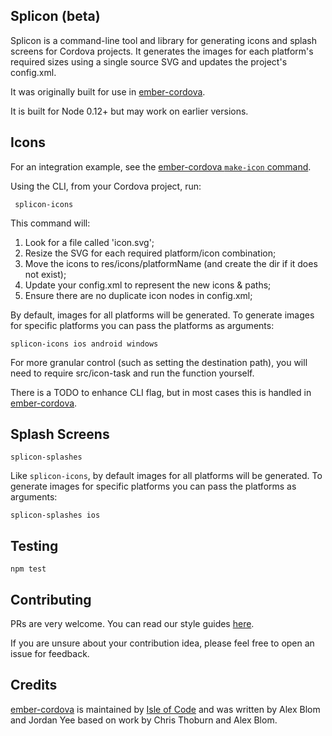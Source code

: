Splicon (beta)
--------------

Splicon is a command-line tool and library for generating icons and splash
screens for Cordova projects. It generates the images for each platform's
required sizes using a single source SVG and updates the project's config.xml.

It was originally built for use in [ember-cordova](https://github.com/isleofcode/ember-cordova).

It is built for Node 0.12+ but may work on earlier versions.

## Icons

For an integration example, see the [ember-cordova `make-icon` command](https://github.com/isleofcode/ember-cordova/tree/master/lib/commands/make-icons.js).

Using the CLI, from your Cordova project, run:

```
 splicon-icons
```

This command will:

1. Look for a file called 'icon.svg';
2. Resize the SVG for each required platform/icon combination;
3. Move the icons to res/icons/platformName (and create the dir if it does not
   exist);
4. Update your config.xml to represent the new icons & paths;
5. Ensure there are no duplicate icon nodes in config.xml;

By default, images for all platforms will be generated. To generate images for
specific platforms you can pass the platforms as arguments:

```
splicon-icons ios android windows
```

For more granular control (such as setting the destination path), you
will need to require src/icon-task and run the function yourself.

There is a TODO to enhance CLI flag, but in most cases this is handled in
[ember-cordova](https://github.com/isleofcode/ember-cordova).

## Splash Screens

```
splicon-splashes
```

Like `splicon-icons`, by default images for all platforms will be generated. To
generate images for specific platforms you can pass the platforms as arguments:

```
splicon-splashes ios
```

## Testing

```
npm test
```

## Contributing

PRs are very welcome. You can read our style guides
[here](https://github.com/isleofcode/style-guide).

If you are unsure about your contribution idea, please feel free to open an
issue for feedback.

## Credits

[ember-cordova](https://github.com/isleofcode/ember-cordova) is maintained by
[Isle of Code](https://isleofcode.com) and was written by Alex Blom and Jordan
Yee based on work by Chris Thoburn and Alex Blom.
